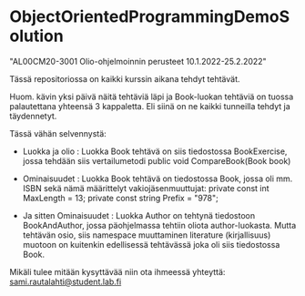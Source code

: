 # ObjectOrientedProgrammingDemoSolution

"AL00CM20-3001 Olio-ohjelmoinnin perusteet 10.1.2022-25.2.2022"

Tässä repositoriossa on kaikki kurssin aikana tehdyt tehtävät.

Huom. kävin yksi päivä näitä tehtäviä läpi ja Book-luokan tehtäviä on tuossa palautettana yhteensä 3 kappaletta.
Eli siinä on ne kaikki tunneilla tehdyt ja täydennetyt.

Tässä vähän selvennystä:

- Luokka ja olio : Luokka Book tehtävä on siis tiedostossa BookExercise, jossa tehdään siis vertailumetodi  public void CompareBook(Book book)

- Ominaisuudet : Luokka Book tehtävä on tiedostossa Book, jossa oli mm. ISBN sekä nämä määrittelyt vakiojäsenmuuttujat: 
        private const int MaxLength = 13;
        private const string Prefix = "978";
        
- Ja sitten Ominaisuudet : Luokka Author on tehtynä tiedostoon BookAndAuthor, jossa päohjelmassa tehtiin oliota author-luokasta.
Mutta tehtävän osio, siis namespace muuttaminen literature (kirjallisuus) muotoon on kuitenkin edellisessä tehtävässä joka oli siis tiedostossa Book.

Mikäli tulee mitään kysyttävää niin ota ihmeessä yhteyttä: sami.rautalahti@student.lab.fi
